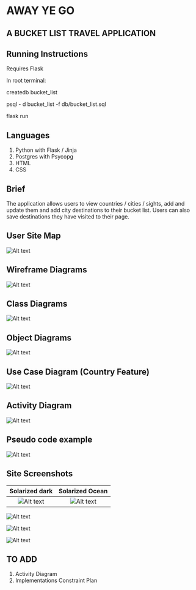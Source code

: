 # AWAY YE GO

## A BUCKET LIST TRAVEL APPLICATION

## Running Instructions

Requires Flask

In root terminal:

createdb bucket_list

psql - d bucket_list -f db/bucket_list.sql

flask run


## Languages 

1. Python with Flask / Jinja
2. Postgres with Psycopg
3. HTML
4. CSS

## Brief

The application allows users to view countries / cities / sights, add and update them and add  city destinations to their bucket list. Users can also save destinations they have visited to their page.

## User Site Map

![Alt text](PDA/site_map.png?raw=true "Optional Title")

## Wireframe Diagrams

![Alt text](PDA/wireframe_diagrams.png?raw=true "Optional Title")

## Class Diagrams

![Alt text](PDA/class_diagrams.png?raw=true "Optional Title")

## Object Diagrams

![Alt text](PDA/object_diagrams.png?raw=true "Optional Title")

## Use Case Diagram (Country Feature)

![Alt text](PDA/use_case.png?raw=true "Optional Title")

## Activity Diagram

![Alt text](PDA/activity_diagram.png?raw=true "Optional Title")

## Pseudo code example

![Alt text](PDA/pseudo_code.png?raw=true "Optional Title")

## Site Screenshots
Solarized dark             |  Solarized Ocean
:-------------------------:|:-------------------------:
![Alt text](PDA/site_snaps/homepage.png?raw=true "Optional Title") | ![Alt text](PDA/site_snaps/country_list.png?raw=true "Optional Title")

![Alt text](PDA/site_snaps/add_country.png?raw=true "Optional Title")

![Alt text](PDA/site_snaps/visits.png?raw=true "Optional Title")

![Alt text](PDA/site_snaps/add_visit.png?raw=true "Optional Title")

## TO ADD

1.  Activity Diagram
2.  Implementations Constraint Plan
